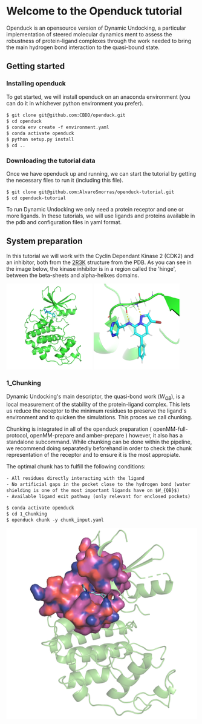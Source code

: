 # Welcome to the Openduck tutorial

Openduck is an opensource version of Dynamic Undocking, a particular implementation of steered molecular dynamics ment to assess the robustness of protein-ligand complexes through the work needed to bring the main hydrogen bond interaction to the quasi-bound state.

## Getting started

### Installing openduck
To get started, we will install openduck on an anaconda environment (you can do it in whichever python environment you prefer).

```{bash}
$ git clone git@github.com:CBDD/openduck.git
$ cd openduck
$ conda env create -f environment.yaml
$ conda activate openduck
$ python setup.py install
$ cd ..
```

### Downloading the tutorial data

Once we have openduck up and running, we can start the tutorial by getting the necessary files to run it (including this file).

```{bash}
$ git clone git@github.com:AlvaroSmorras/openduck-tutorial.git
$ cd openduck-tutorial
```
To run Dynamic Undocking we only need a protein receptor and one or more ligands. In these tutorials, we will use ligands and proteins available in the pdb and configuration files in yaml format.

## System preparation

In this tutorial we will work with the Cyclin Dependant Kinase 2 (CDK2) and an inhibitor, both from the [2R3K](https://www.ebi.ac.uk/pdbe/entry/pdb/2r3k) structure from the PDB. As you can see in the image below, the kinase inhibitor is in a region called the 'hinge', between the beta-sheets and alpha-helixes domains. 

<p float='middle'>
<img src="./imgs/2r3k_pdb.png" width="45%" height="45%">
<img src="./imgs/ligand_HB.png" width="45%" height="45%">
</p>

### 1_Chunking

Dynamic Undocking's main descriptor, the quasi-bond work ($W_{QB}$), is a local measurement of the stability of the protein-ligand complex. This lets us reduce the receptor to the minimum residues to preserve the ligand's environment and to quicken the simulations. This proces we call chunking.

Chunking is integrated in all of the openduck preparation ( openMM-full-protocol, openMM-prepare and amber-prepare ) however, it also has a standalone subcommand. While chunking can be done within the pipeline, we recommend doing separatedly beforehand in order to check the chunk representation of the receptor and to ensure it is the most appropiate.

The optimal chunk has to fulfill the following conditions:

    - All residues directly interacting with the ligand
    - No artificial gaps in the pocket close to the hydrogen bond (water shielding is one of the most important ligands have on $W_{QB}$)
    - Available ligand exit pathway (only relevant for enclosed pockets)


```
$ conda activate openduck
$ cd 1_Chunking
$ openduck chunk -y chunk_input.yaml
```

![cdk2_chunk](./imgs/2r3k_chunk_10A.png)
